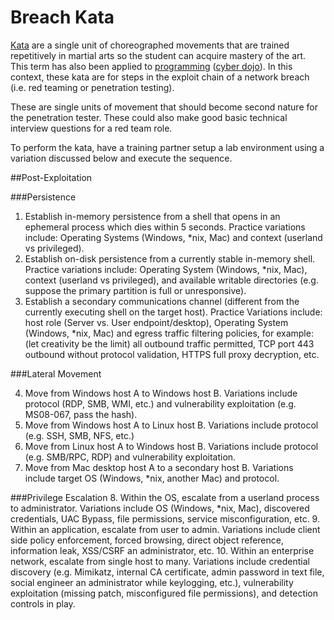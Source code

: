 # Breach Kata
[Kata](https://en.wikipedia.org/wiki/Kata) are a single unit of choreographed movements that are trained repetitively in martial arts so the student can acquire mastery of the art.  This term has also been applied to [programming](https://en.wikipedia.org/wiki/Kata_(programming)) ([cyber dojo](http://cyber-dojo.org/)).  In this context, these kata are for steps in the exploit chain of a network breach (i.e. red teaming or penetration testing).

These are single units of movement that should become second nature for the penetration tester. These could also make good basic technical interview questions for a red team role.

To perform the kata, have a training partner setup a lab environment using a variation discussed below and execute the sequence.

##Post-Exploitation

###Persistence

1.	Establish in-memory persistence from a shell that opens in an ephemeral process which dies within 5 seconds. Practice variations include: Operating Systems (Windows, *nix, Mac) and context (userland vs privileged).
2.	Establish on-disk persistence from a currently stable in-memory shell. Practice variations include: Operating System (Windows, *nix, Mac), context (userland vs privileged), and available writable directories (e.g. suppose the primary partition is full or unresponsive).
3.	Establish a secondary communications channel (different from the currently executing shell on the target host). Practice Variations include: host role (Server vs. User endpoint/desktop), Operating System (Windows, *nix, Mac) and egress traffic filtering policies, for example: (let creativity be the limit) all outbound traffic permitted, TCP port 443 outbound without protocol validation, HTTPS full proxy decryption, etc.

###Lateral Movement

4.	Move from Windows host A to Windows host B. Variations include protocol (RDP, SMB, WMI, etc.) and vulnerability exploitation (e.g. MS08-067, pass the hash).
5.	Move from Windows host A to Linux host B. Variations include protocol (e.g. SSH, SMB, NFS, etc.)
6.	Move from Linux host A to Windows host B. Variations include protocol (e.g. SMB/RPC, RDP) and vulnerability exploitation.
7.	Move from Mac desktop host A to a secondary host B. Variations include target OS (Windows, *nix, another Mac) and protocol.

###Privilege Escalation
8.	Within the OS, escalate from a userland process to administrator. Variations include OS (Windows, *nix, Mac), discovered credentials, UAC Bypass, file permissions, service misconfiguration, etc.
9.	Within an application, escalate from user to admin. Variations include client side policy enforcement, forced browsing, direct object reference, information leak, XSS/CSRF an administrator, etc.
10.	Within an enterprise network, escalate from single host to many.  Variations include credential discovery (e.g. Mimikatz, internal CA certificate, admin password in text file, social engineer an administrator while keylogging, etc.), vulnerability exploitation (missing patch, misconfigured file permissions), and detection controls in play.

